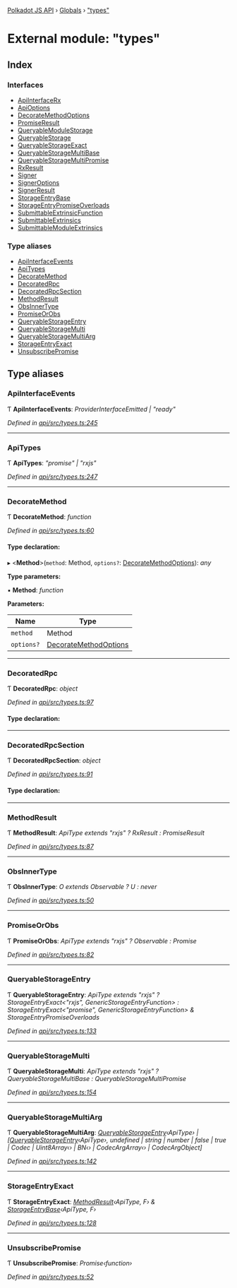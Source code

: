 [Polkadot JS API](../README.md) › [Globals](../globals.md) › ["types"](_types_.md)

# External module: "types"

## Index

### Interfaces

* [ApiInterfaceRx](../interfaces/_types_.apiinterfacerx.md)
* [ApiOptions](../interfaces/_types_.apioptions.md)
* [DecorateMethodOptions](../interfaces/_types_.decoratemethodoptions.md)
* [PromiseResult](../interfaces/_types_.promiseresult.md)
* [QueryableModuleStorage](../interfaces/_types_.queryablemodulestorage.md)
* [QueryableStorage](../interfaces/_types_.queryablestorage.md)
* [QueryableStorageExact](../interfaces/_types_.queryablestorageexact.md)
* [QueryableStorageMultiBase](../interfaces/_types_.queryablestoragemultibase.md)
* [QueryableStorageMultiPromise](../interfaces/_types_.queryablestoragemultipromise.md)
* [RxResult](../interfaces/_types_.rxresult.md)
* [Signer](../interfaces/_types_.signer.md)
* [SignerOptions](../interfaces/_types_.signeroptions.md)
* [SignerResult](../interfaces/_types_.signerresult.md)
* [StorageEntryBase](../interfaces/_types_.storageentrybase.md)
* [StorageEntryPromiseOverloads](../interfaces/_types_.storageentrypromiseoverloads.md)
* [SubmittableExtrinsicFunction](../interfaces/_types_.submittableextrinsicfunction.md)
* [SubmittableExtrinsics](../interfaces/_types_.submittableextrinsics.md)
* [SubmittableModuleExtrinsics](../interfaces/_types_.submittablemoduleextrinsics.md)

### Type aliases

* [ApiInterfaceEvents](_types_.md#apiinterfaceevents)
* [ApiTypes](_types_.md#apitypes)
* [DecorateMethod](_types_.md#decoratemethod)
* [DecoratedRpc](_types_.md#decoratedrpc)
* [DecoratedRpcSection](_types_.md#decoratedrpcsection)
* [MethodResult](_types_.md#methodresult)
* [ObsInnerType](_types_.md#obsinnertype)
* [PromiseOrObs](_types_.md#promiseorobs)
* [QueryableStorageEntry](_types_.md#queryablestorageentry)
* [QueryableStorageMulti](_types_.md#queryablestoragemulti)
* [QueryableStorageMultiArg](_types_.md#queryablestoragemultiarg)
* [StorageEntryExact](_types_.md#storageentryexact)
* [UnsubscribePromise](_types_.md#unsubscribepromise)

## Type aliases

###  ApiInterfaceEvents

Ƭ **ApiInterfaceEvents**: *ProviderInterfaceEmitted | "ready"*

*Defined in [api/src/types.ts:245](https://github.com/polkadot-js/api/blob/f77ae4d99f/packages/api/src/types.ts#L245)*

___

###  ApiTypes

Ƭ **ApiTypes**: *"promise" | "rxjs"*

*Defined in [api/src/types.ts:247](https://github.com/polkadot-js/api/blob/f77ae4d99f/packages/api/src/types.ts#L247)*

___

###  DecorateMethod

Ƭ **DecorateMethod**: *function*

*Defined in [api/src/types.ts:60](https://github.com/polkadot-js/api/blob/f77ae4d99f/packages/api/src/types.ts#L60)*

#### Type declaration:

▸ <**Method**>(`method`: Method, `options?`: [DecorateMethodOptions](../interfaces/_types_.decoratemethodoptions.md)): *any*

**Type parameters:**

▪ **Method**: *function*

**Parameters:**

Name | Type |
------ | ------ |
`method` | Method |
`options?` | [DecorateMethodOptions](../interfaces/_types_.decoratemethodoptions.md) |

___

###  DecoratedRpc

Ƭ **DecoratedRpc**: *object*

*Defined in [api/src/types.ts:97](https://github.com/polkadot-js/api/blob/f77ae4d99f/packages/api/src/types.ts#L97)*

#### Type declaration:

___

###  DecoratedRpcSection

Ƭ **DecoratedRpcSection**: *object*

*Defined in [api/src/types.ts:91](https://github.com/polkadot-js/api/blob/f77ae4d99f/packages/api/src/types.ts#L91)*

#### Type declaration:

___

###  MethodResult

Ƭ **MethodResult**: *ApiType extends "rxjs" ? RxResult<F> : PromiseResult<F>*

*Defined in [api/src/types.ts:87](https://github.com/polkadot-js/api/blob/f77ae4d99f/packages/api/src/types.ts#L87)*

___

###  ObsInnerType

Ƭ **ObsInnerType**: *O extends Observable<infer U> ? U : never*

*Defined in [api/src/types.ts:50](https://github.com/polkadot-js/api/blob/f77ae4d99f/packages/api/src/types.ts#L50)*

___

###  PromiseOrObs

Ƭ **PromiseOrObs**: *ApiType extends "rxjs" ? Observable<T> : Promise<T>*

*Defined in [api/src/types.ts:82](https://github.com/polkadot-js/api/blob/f77ae4d99f/packages/api/src/types.ts#L82)*

___

###  QueryableStorageEntry

Ƭ **QueryableStorageEntry**: *ApiType extends "rxjs" ? StorageEntryExact<"rxjs", GenericStorageEntryFunction> : StorageEntryExact<"promise", GenericStorageEntryFunction> & StorageEntryPromiseOverloads*

*Defined in [api/src/types.ts:133](https://github.com/polkadot-js/api/blob/f77ae4d99f/packages/api/src/types.ts#L133)*

___

###  QueryableStorageMulti

Ƭ **QueryableStorageMulti**: *ApiType extends "rxjs" ? QueryableStorageMultiBase<ApiType> : QueryableStorageMultiPromise<ApiType>*

*Defined in [api/src/types.ts:154](https://github.com/polkadot-js/api/blob/f77ae4d99f/packages/api/src/types.ts#L154)*

___

###  QueryableStorageMultiArg

Ƭ **QueryableStorageMultiArg**: *[QueryableStorageEntry](_types_.md#queryablestorageentry)‹ApiType› | [[QueryableStorageEntry](_types_.md#queryablestorageentry)‹ApiType›, undefined | string | number | false | true | Codec | Uint8Array‹› | BN‹› | CodecArgArray‹› | CodecArgObject]*

*Defined in [api/src/types.ts:142](https://github.com/polkadot-js/api/blob/f77ae4d99f/packages/api/src/types.ts#L142)*

___

###  StorageEntryExact

Ƭ **StorageEntryExact**: *[MethodResult](_types_.md#methodresult)‹ApiType, F› & [StorageEntryBase](../interfaces/_types_.storageentrybase.md)‹ApiType, F›*

*Defined in [api/src/types.ts:128](https://github.com/polkadot-js/api/blob/f77ae4d99f/packages/api/src/types.ts#L128)*

___

###  UnsubscribePromise

Ƭ **UnsubscribePromise**: *Promise‹function›*

*Defined in [api/src/types.ts:52](https://github.com/polkadot-js/api/blob/f77ae4d99f/packages/api/src/types.ts#L52)*

